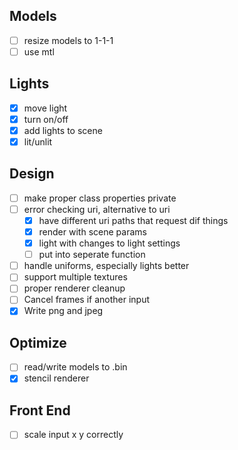 ## Models
- [ ] resize models to 1-1-1
- [ ] use mtl
## Lights
- [x] move light
- [x] turn on/off
- [x] add lights to scene
- [x] lit/unlit
## Design
- [ ] make proper class properties private
- [ ] error checking uri, alternative to uri
	- [x] have different uri paths that request dif things
	- [x] render with scene params
	- [x] light with changes to light settings
	- [ ] put into seperate function
- [ ] handle uniforms, especially lights better
- [ ] support multiple textures
- [ ] proper renderer cleanup
- [ ] Cancel frames if another input
- [X] Write png and jpeg
## Optimize
- [ ] read/write models to .bin
- [X] stencil renderer
## Front End
- [ ] scale input x y correctly
